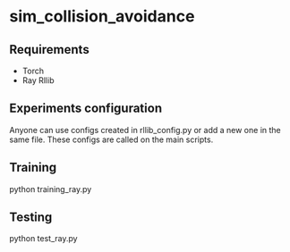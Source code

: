 # sim_collision_avoidance


## Requirements

- Torch
- Ray Rllib

## Experiments configuration

Anyone can use configs created in rllib_config.py or add a new one in the same file. These configs are called on the main scripts.

## Training

python training_ray.py

## Testing

python test_ray.py
